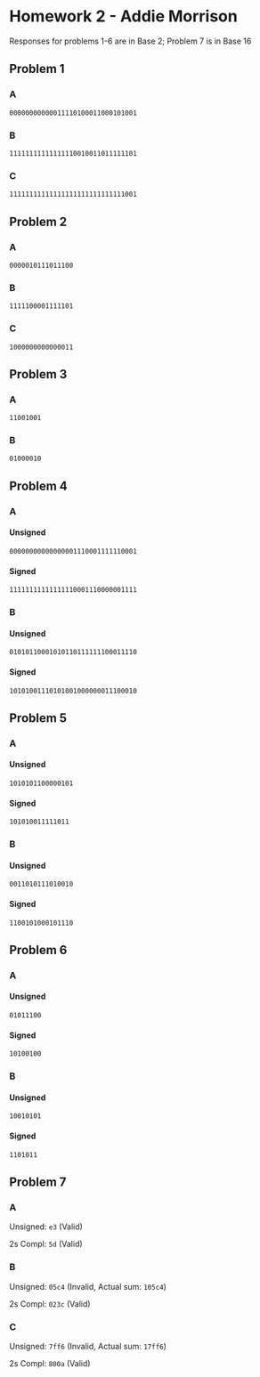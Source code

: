 # Homework 2 - Addie Morrison

Responses for problems 1-6 are in Base 2; Problem 7 is in Base 16

## Problem 1
### A
`00000000000011110100011000101001`
### B
`11111111111111110010011011111101`
### C
`11111111111111111111111111111001`

## Problem 2
### A
`0000010111011100`
### B
`1111100001111101`
### C
`1000000000000011`

## Problem 3
### A
`11001001`

<div class="page-break"></div>

### B
`01000010`

## Problem 4
### A
#### Unsigned
`00000000000000001110001111110001`
#### Signed
`11111111111111110001110000001111`
### B
#### Unsigned
`01010110001010110111111100011110`
#### Signed
`10101001110101001000000011100010`

## Problem 5
### A
#### Unsigned
`1010101100000101`
#### Signed
`101010011111011`

<div class="page-break"></div>

### B
#### Unsigned
`0011010111010010`
#### Signed
`1100101000101110`

## Problem 6
### A
#### Unsigned
`01011100`
#### Signed
`10100100`
### B
#### Unsigned
`10010101`
#### Signed
`1101011`

## Problem 7
### A
Unsigned: `e3` (Valid)

2s Compl: `5d` (Valid)

<div class="page-break"></div>

### B
Unsigned: `05c4` (Invalid, Actual sum: `105c4`)

2s Compl: `023c` (Valid)
### C
Unsigned: `7ff6` (Invalid, Actual sum: `17ff6`)

2s Compl: `800a` (Valid)
